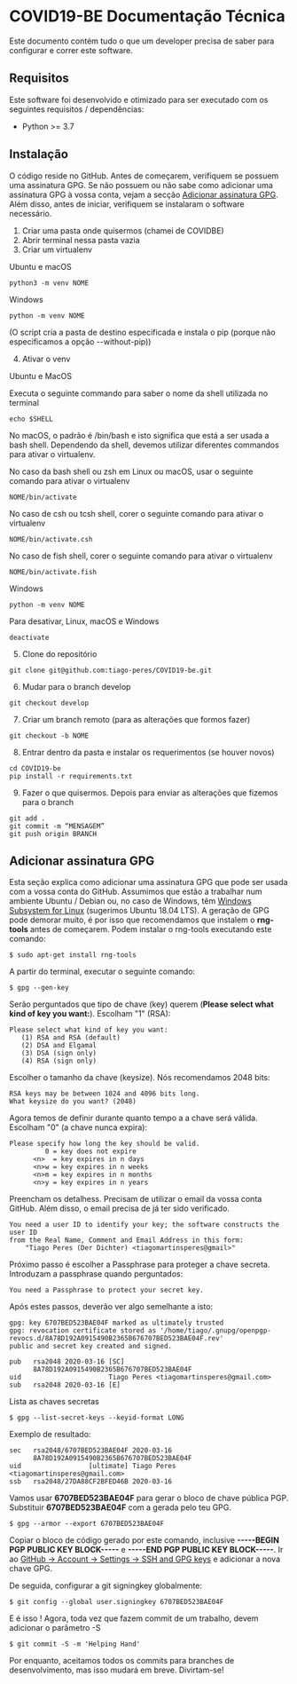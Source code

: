 # COVID19-BE Documentação Técnica

Este documento contém tudo o que um developer precisa de saber para configurar e correr este software.

## Requisitos

Este software foi desenvolvido e otimizado para ser executado com os seguintes requisitos / dependências:

* Python >= 3.7

## Instalação

O código reside no GitHub. Antes de começarem, verifiquem se possuem uma assinatura GPG. Se não possuem ou não sabe como adicionar uma assinatura GPG à vossa conta, vejam a secção [Adicionar assinatura GPG](#adicionar-assinatura-gpg). Além disso, antes de iniciar, verifiquem se instalaram o software necessário.

1. Criar uma pasta onde quisermos (chamei de COVIDBE)
2. Abrir terminal nessa pasta vazia
3. Criar um virtualenv

Ubuntu e macOS

    python3 -m venv NOME

Windows


    python -m venv NOME

(O script cria a pasta de destino especificada e instala o pip (porque não especificamos a opção --without-pip))

4. Ativar o venv

Ubuntu e MacOS

Executa o seguinte commando para saber o nome da shell utilizada no terminal
    
    echo $SHELL

No macOS, o padrão é /bin/bash e isto significa que está a ser usada a bash shell. Dependendo da shell, devemos utilizar diferentes commandos para ativar o virtualenv.

No caso da bash shell ou zsh em Linux ou macOS, usar o seguinte comando para ativar o virtualenv

    NOME/bin/activate

No caso de csh ou tcsh shell, corer o seguinte comando para ativar o virtualenv
    
    NOME/bin/activate.csh

No caso de fish shell, corer o seguinte comando para ativar o virtualenv
    
    NOME/bin/activate.fish

Windows
    
    python -m venv NOME

Para desativar, Linux, macOS e Windows

    deactivate


5.	Clone do repositório
   
  ````
  git clone git@github.com:tiago-peres/COVID19-be.git
  ````
    
6.	Mudar para o branch develop
  
  ````
  git checkout develop
  ````
    
7.	Criar um branch remoto (para as alterações que formos fazer)
  
  ````
  git checkout -b NOME
  ````
    
8.	Entrar dentro da pasta e instalar os requerimentos (se houver novos) 

   ````
   cd COVID19-be
   pip install -r requirements.txt 
   ````
    
9.	Fazer o que quisermos. Depois para enviar as alterações que fizemos para o branch
   
   ````
   git add .
   git commit -m “MENSAGEM”
   git push origin BRANCH
   ````

## Adicionar assinatura GPG

Esta seção explica como adicionar uma assinatura GPG que pode ser usada com a vossa conta do GitHub. Assumimos que estão a trabalhar num ambiente Ubuntu / Debian ou, no caso de Windows, têm [Windows Subsystem for Linux](https://docs.microsoft.com/en-us/windows/wsl/install-win10) (sugerimos Ubuntu 18.04 LTS). A geração de GPG pode demorar muito, é por isso que recomendamos que instalem o **rng-tools** antes de começarem. Podem instalar o rng-tools executando este comando:

```commandline
$ sudo apt-get install rng-tools
```

A partir do terminal, executar o seguinte comando:

```commandline
$ gpg --gen-key
```

Serão perguntados que tipo de chave (key) querem (**Please select what kind of key you want:**). Escolham "1" (RSA):

```commandline
Please select what kind of key you want:
   (1) RSA and RSA (default)
   (2) DSA and Elgamal
   (3) DSA (sign only)
   (4) RSA (sign only)
```

Escolher o tamanho da chave (keysize). Nós recomendamos 2048 bits:

```commandline
RSA keys may be between 1024 and 4096 bits long.
What keysize do you want? (2048)
```

Agora temos de definir durante quanto tempo a a chave será válida. Escolham "0" (a chave nunca expira):

```commandline
Please specify how long the key should be valid.
         0 = key does not expire
      <n>  = key expires in n days
      <n>w = key expires in n weeks
      <n>m = key expires in n months
      <n>y = key expires in n years
```

Preencham os detalhess. Precisam de utilizar o email da vossa conta GitHub. Além disso, o email precisa de já ter sido verificado.

```commandline
You need a user ID to identify your key; the software constructs the user ID
from the Real Name, Comment and Email Address in this form:
    "Tiago Peres (Der Dichter) <tiagomartinsperes@gmail>"
```

Próximo passo é escolher a Passphrase para proteger a chave secreta. Introduzam a passphrase quando perguntados:

```commandline
You need a Passphrase to protect your secret key.
```

Após estes passos, deverão ver algo semelhante a isto:

```commandline
gpg: key 6707BED523BAE04F marked as ultimately trusted
gpg: revocation certificate stored as '/home/tiago/.gnupg/openpgp-revocs.d/8A78D192A0915490B2365B676707BED523BAE04F.rev'
public and secret key created and signed.

pub   rsa2048 2020-03-16 [SC]
      8A78D192A0915490B2365B676707BED523BAE04F
uid                      Tiago Peres <tiagomartinsperes@gmail.com>
sub   rsa2048 2020-03-16 [E]
```

Lista as chaves secretas

```commandline
$ gpg --list-secret-keys --keyid-format LONG
```

Exemplo de resultado:

```commandline
sec   rsa2048/6707BED523BAE04F 2020-03-16
      8A78D192A0915490B2365B676707BED523BAE04F
uid                 [ultimate] Tiago Peres <tiagomartinsperes@gmail.com>
ssb   rsa2048/27DA88CF2BFED46B 2020-03-16
```

Vamos usar **6707BED523BAE04F** para gerar o bloco de chave pública PGP. Substituir **6707BED523BAE04F** com a gerada pelo teu GPG. 

```commandline
$ gpg --armor --export 6707BED523BAE04F
```

Copiar o bloco de código gerado por este comando, inclusive **-----BEGIN PGP PUBLIC KEY BLOCK-----** e 
**-----END PGP PUBLIC KEY BLOCK-----**. Ir ao [GitHub -> Account -> Settings -> SSH and GPG keys](https://github.com/settings/keys) 
e adicionar a nova chave GPG.

De seguida, configurar a git signingkey globalmente:

```commandline
$ git config --global user.signingkey 6707BED523BAE04F
```

E é isso ! Agora, toda vez que fazem commit de um trabalho, devem adicionar o parâmetro -S

```commandline
$ git commit -S -m 'Helping Hand'
```

Por enquanto, aceitamos todos os commits para branches de desenvolvimento, mas isso mudará em breve. Divirtam-se!
